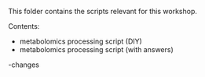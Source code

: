 This folder contains the scripts relevant for this workshop.

Contents:
- metabolomics processing script (DIY)
- metabolomics processing script (with answers)

-changes
